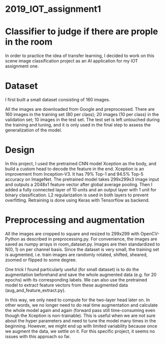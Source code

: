 # 2019_IOT_assignment1
# Classifier to judge if there are prople in the room
In order to practice the idea of transfer learning, I decided to work on this scene image classification project as an AI application for my IOT assignment one. 

# Dataset
I first built a small dataset consisting of 160 images. 

All the images are downloaded from Google and preprocessed.  There are 160 images in the training set (80 per class); 20 images (10 per class) in the validation set; 10 images  in the test set. The test set is left untouched during the training and tuning, and it is only used in the final step to assess the generalization of the model.

# Design
In this project, I used the pretrained CNN model Xception as the body, and build a custom head to decode the feature in the end. Xception is an improvement from Inception-V3. It has 79% Top-1 and 94.5% Top-5 accuracy on ImageNet. The pretrained model takes 299x299x3 image input and outputs a 2048x1 feature vector after global average pooling. Then I added a fully connected layer of 10 units and an output layer with 1 unit for binary classification. L2 regularization is used in both layers to prevent overfitting. Retraining is done using Keras with Tensorflow as backend.

# Preprocessing and augmentation
All the images are cropped to square and resized to 299x299 with OpenCV-Python as described in preprocessing.py. For convenience, the images are saved as numpy arrays in room_dataset.py. Images are then standardized to N(0, 1) on per channel basis. Since the dataset is very small, the training set is augmented, i.e. train images are randomly rotated, shifted, sheared, zoomed or flipped to some degree.

One trick I found particularly useful (for small dataset) is to do the augmentation beforehand and save the whole augmented data (e.g. for 20 epochs) with its corresponding labels. We can also use the pretrained model to extract feature vectors from these augmented data (aug_and_feature_extract.py).

In this way, we only need to compute for the two-layer head later on. In other words, we no longer need to do real time augmentation and calculate the whole model again and again (forward pass still time-consuming even though the Xception is non-trainable). This is useful when we are not sure about the hyper parameters and need to tune the model many times in the beginning. However, we might end up with limited variability because once we augment the data, we settle on it. For this specific project, it seems no issues with this approach so far.


